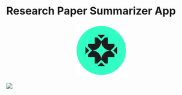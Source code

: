 # Research Paper Summarizer App

<p align="center">
    <img src="assets/Logo.png" width="140px" alt="Logo" />
</p>



<a href="https://github.com/JunaidHossain04/research_paper_summarizer_with_chatbot/graphs/contributors">
  <img src="https://contrib.rocks/image?repo=JunaidHossain04/research_paper_summarizer_with_chatbot&columns=10" />
</a>
